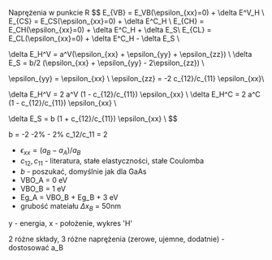 Naprężenia w punkcie R
$$
E_{VB} = E_VB(\epsilon_{xx}=0) + \delta E^V_H \\
E_{CS} = E_CS(\epsilon_{xx}=0) + \delta E^C_H \\
E_{CH} = E_CH(\epsilon_{xx}=0) + \delta E^C_H + \delta E_S\\
E_{CL} = E_CL(\epsilon_{xx}=0) + \delta E^C_H - \delta E_S \\

\delta E_H^V = a^V(\epsilon_{xx} + \epsilon_{yy} + \epsilon_{zz}) \\
\delta E_S = b/2 (\epsilon_{xx} + \epsilon_{yy} - 2\epsilon_{zz}) \\

\epsilon_{yy} = \epsilon_{xx} \\
\epsilon_{zz} = -2 c_{12}/c_{11} \epsilon_{xx}\\

\delta E_H^V = 2 a^V (1 - c_{12}/c_{11}) \epsilon_{xx} \\
\delta E_H^C = 2 a^C (1 - c_{12}/c_{11}) \epsilon_{xx} \\

\delta E_S = b (1 + c_{12}/c_{11}) \epsilon_{xx} \\
$$

b = -2
-2% - 2%
c_12/c_11 = 2

- $\epsilon_{xx} = (a_B - a_A) / a_B$
- $c_{12}, c_{11}$ - literatura, stałe elastyczności, stałe Coulomba
- $b$ - poszukać, domyślnie jak dla GaAs
- VBO_A = 0 eV 
- VBO_B = 1 eV
- Eg_A = VBO_B + Eg_B + 3 eV
- grubość mateiału $\Delta x_B$ = 50nm

y - energia, 
x - położenie,
wykres 'H'

2 różne składy,
3 różne naprężenia (zerowe, ujemne, dodatnie) - dostosować a_B
